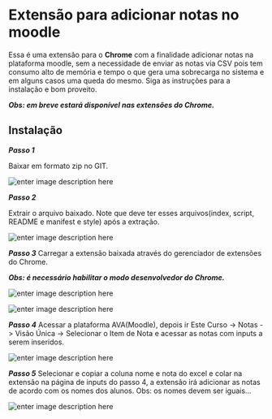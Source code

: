 # Extensão para adicionar notas no moodle

Essa é uma extensão para o **Chrome** com a finalidade adicionar notas na plataforma moodle, sem a necessidade de enviar as notas via CSV pois tem consumo alto de memória e tempo o que gera uma sobrecarga no sistema e em alguns casos uma queda do mesmo. Siga as instruções para a instalação e bom proveito. 

***Obs: em breve estará disponível nas extensões do Chrome.***

## Instalação

***Passo 1***

Baixar em formato zip no GIT.                                                   

![enter image description here](https://media.giphy.com/media/v1.Y2lkPTc5MGI3NjExZDFybDJpNnA0b3Zhcm54eW4zdzM1d2hkcTY3MjV3dXRkbWJ1cXd3eCZlcD12MV9pbnRlcm5hbF9naWZfYnlfaWQmY3Q9Zw/pFTTHolgLDtOBKJl10/giphy.gif)

***Passo 2***

Extrair o arquivo baixado. Note que deve ter esses arquivos(index, script, README e manifest e style) após a extração.

![enter image description here](https://media.giphy.com/media/v1.Y2lkPTc5MGI3NjExOXFjdXJ0azBkaW5uZnB0OXRyOGZhZTUxa2Q1MmU3YXpzaW9tcm16eCZlcD12MV9pbnRlcm5hbF9naWZfYnlfaWQmY3Q9Zw/5PWX2OJvB62Ei6Cl70/giphy.gif)

***Passo 3***
Carregar a extensão baixada através do gerenciador de extensões do Chrome.

***Obs: é necessário habilitar o modo desenvolvedor do Chrome.***

![enter image description here](https://media.giphy.com/media/v1.Y2lkPTc5MGI3NjExcTk3bmxvZWlzeTR3cmE2em8xMnVnZXBnMWQ5N3dldHRmcDN3MW9hbCZlcD12MV9pbnRlcm5hbF9naWZfYnlfaWQmY3Q9Zw/MxESJLzseUcBVNrDaB/giphy.gif)

![enter image description here](https://media.giphy.com/media/v1.Y2lkPTc5MGI3NjExb3htOGxzcG5kdDc0cWw2dHA1YjBmcngzanhzMDd3YzRuYjdvaXBzYiZlcD12MV9pbnRlcm5hbF9naWZfYnlfaWQmY3Q9cw/ZgYssKUaDT4dTWyjTt/giphy.gif)


***Passo 4***
Acessar a plataforma AVA(Moodle), depois ir Este Curso -> Notas -> Visão Única -> Selecionar o Item de Nota e acessar as notas com inputs a serem inseridos.

![enter image description here](https://media.giphy.com/media/v1.Y2lkPTc5MGI3NjExZTl6enlkMzUyN3Fsempvem5iamhsOTBpdzkyaDEwOWlpYngzcGJpeCZlcD12MV9pbnRlcm5hbF9naWZfYnlfaWQmY3Q9Zw/NMqTO046PqAQ0Zmcol/giphy.gif)

***Passo 5***
Selecionar e copiar a coluna nome e nota do excel e colar na extensão na página de inputs do passo 4, a extensão irá adicionar as notas de
acordo com os nomes dos alunos. 
Obs: os nomes devem ser iguais...

![enter image description here](https://media.giphy.com/media/G1wxnHh2a9IKFspskQ/giphy.gif)
